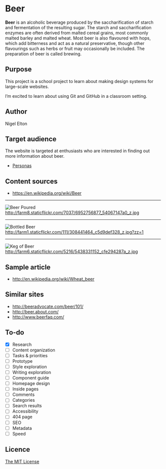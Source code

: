# Beer

**Beer** is an alcoholic beverage produced by the saccharification of starch and fermentation of the resulting sugar. The starch and saccharification enzymes are often derived from malted cereal grains, most commonly malted barley and malted wheat. Most beer is also flavoured with hops, which add bitterness and act as a natural preservative, though other flavourings such as herbs or fruit may occasionally be included. The preparation of beer is called brewing.

## Purpose

This project is a school project to learn about making design systems for large-scale websites.

I’m excited to learn about using Git and GitHub in a classroom setting.

## Author

Nigel Elton

## Target audience

The website is targeted at enthusiasts who are interested in finding out more information about beer.

- [Personas](Personas.md)

## Content sources

- <https://en.wikipedia.org/wiki/Beer>

---

![Beer Poured](http://farm8.staticflickr.com/7037/6952756877_54067147a0_z.jpg)
<http://farm8.staticflickr.com/7037/6952756877_54067147a0_z.jpg>

---

![Bottled Beer](http://farm1.staticflickr.com/111/308441464_c5d9def328_z.jpg?zz=1)
<http://farm1.staticflickr.com/111/308441464_c5d9def328_z.jpg?zz=1>

---

![Keg of Beer](http://farm6.staticflickr.com/5216/5438331152_cfe294287a_z.jpg)
<http://farm6.staticflickr.com/5216/5438331152_cfe294287a_z.jpg>

## Sample article

- <http://en.wikipedia.org/wiki/Wheat_beer>

## Similar sites

- <http://beeradvocate.com/beer/101/>
- <http://beer.about.com/>
- <http://www.beerfaq.com/>

## To-do

- [x] Research
- [ ] Content organization
- [ ] Tasks & priorities
- [ ] Prototype
- [ ] Style exploration
- [ ] Writing exploration
- [ ] Component guide
- [ ] Homepage design
- [ ] Inside pages
- [ ] Comments
- [ ] Categories
- [ ] Search results
- [ ] Accessibility
- [ ] 404 page
- [ ] SEO
- [ ] Metadata
- [ ] Speed

## Licence

[The MIT License](LICENSE)